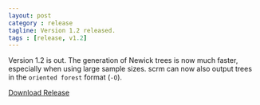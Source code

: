 ```yaml
---
layout: post
category : release
tagline: Version 1.2 released.
tags : [release, v1.2]
---
```


Version 1.2 is out. The generation of Newick trees is now much faster,
especially when using large sample sizes. scrm can now also output trees
in the `oriented forest` format (`-O`).

[Download Release](https://github.com/scrm/scrm.github.io/tree/master/releases)
